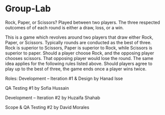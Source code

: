# Group-Lab
Rock, Paper, or Scissors? Played between two players. The three respected outcomes of of each round is either a draw, loss, or a win.

This is a game which revolves around two players that draw either Rock, Paper, or Scissors. Typically rounds are conducted as the best of three. Rock is superior to Scissors, Paper is superior to Rock, while Scissors is superior to paper. Should a player choose Rock, and the opposing player chooses scissors. That opposing player would lose the round. The same idea applies for the following rules listed above. Should players agree to play up to the best of three, the game ends once a player wins twice.

Roles:
Development – Iteration #1 & Design by Hanad Isse

QA Testing #1 by Sofia Hussain

Development – Iteration #2 by Huzaifa Shahab

Scope & QA Testing #2 by David Morales
